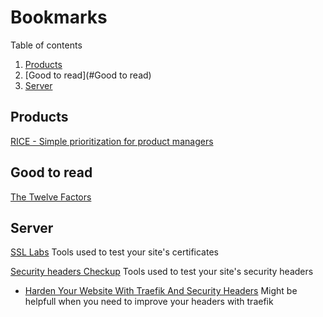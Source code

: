 # Bookmarks

Table of contents

1. [Products](#products)
2. [Good to read](#Good to read)
3. [Server](#server)

## Products

[RICE - Simple prioritization for product managers](https://www.intercom.com/blog/rice-simple-prioritization-for-product-managers)


## Good to read

[The Twelve Factors](https://12factor.net/)

## Server

[SSL Labs](www.ssllabs.com) Tools used to test your site's certificates

[Security headers Checkup](https://securityheaders.com/) Tools used to test your site's security headers
- [Harden Your Website With Traefik And Security Headers](https://levelup.gitconnected.com/harden-your-website-with-traefik-and-security-headers-a595844c4f1b) Might be helpfull when you need to improve your headers with traefik
